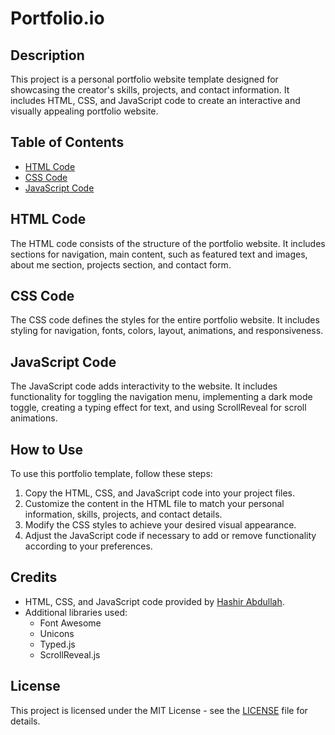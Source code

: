 # Portfolio.io

## Description
This project is a personal portfolio website template designed for showcasing the creator's skills, projects, and contact information. It includes HTML, CSS, and JavaScript code to create an interactive and visually appealing portfolio website.

## Table of Contents
- [HTML Code](#html-code)
- [CSS Code](#css-code)
- [JavaScript Code](#javascript-code)

## HTML Code
The HTML code consists of the structure of the portfolio website. It includes sections for navigation, main content, such as featured text and images, about me section, projects section, and contact form.

## CSS Code
The CSS code defines the styles for the entire portfolio website. It includes styling for navigation, fonts, colors, layout, animations, and responsiveness.

## JavaScript Code
The JavaScript code adds interactivity to the website. It includes functionality for toggling the navigation menu, implementing a dark mode toggle, creating a typing effect for text, and using ScrollReveal for scroll animations.

## How to Use
To use this portfolio template, follow these steps:
1. Copy the HTML, CSS, and JavaScript code into your project files.
2. Customize the content in the HTML file to match your personal information, skills, projects, and contact details.
3. Modify the CSS styles to achieve your desired visual appearance.
4. Adjust the JavaScript code if necessary to add or remove functionality according to your preferences.

## Credits
- HTML, CSS, and JavaScript code provided by [Hashir Abdullah](https://github.com/hashirabdulaziz).
- Additional libraries used:
  - Font Awesome
  - Unicons
  - Typed.js
  - ScrollReveal.js

## License
This project is licensed under the MIT License - see the [LICENSE](LICENSE) file for details.
